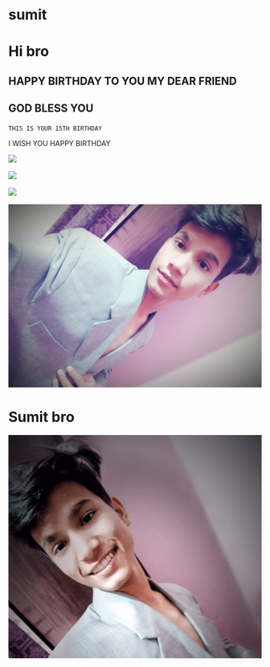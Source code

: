 # sumit

# Hi bro 

## HAPPY BIRTHDAY TO YOU MY DEAR FRIEND

## GOD BLESS YOU

`THIS IS YOUR 15TH BIRTHDAY` 

I WISH YOU HAPPY BIRTHDAY 


![](https://encrypted-tbn0.gstatic.com/images?q=tbn:ANd9GcR8NU_T9Jpx5tUdKT7eQILR3RwCpByhFvmvwg&usqp=CAU)

![](https://www.google.com/imgres?imgurl=https%3A%2F%2Fi.makeagif.com%2Fmedia%2F9-25-2015%2F8WRaOF.gif&imgrefurl=https%3A%2F%2Fmakeagif.com%2Fgif%2Fhappy-birthday-sumit-8WRaOF&tbnid=t1Ft5VxKDtWJKM&vet=12ahUKEwi4_7-X8cr1AhWe_jgGHWOnDYYQMygJegUIARDGAg..i&docid=G3G0Gjjv9JtiHM&w=305&h=150&itg=1&q=birthday%20gif%20sumit&client=ms-android-xiaomi-rev1&ved=2ahUKEwi4_7-X8cr1AhWe_jgGHWOnDYYQMygJegUIARDGAg)

![](https://i.pinimg.com/736x/d8/0c/1a/d80c1a7853455824a69f8ca7c31309c2.jpg)

![](IMG_20220125_113121.jpg)
 


# Sumit bro


![](IMG_20220125_113109.jpg)

